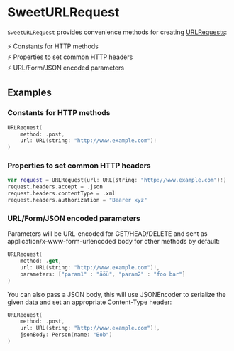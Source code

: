 # SweetURLRequest

`SweetURLRequest` provides convenience methods for creating [URLRequests](https://developer.apple.com/documentation/foundation/urlrequest):

⚡ Constants for HTTP methods  
⚡ Properties to set common HTTP headers  
⚡ URL/Form/JSON encoded parameters

## Examples

### Constants for HTTP methods

```swift
URLRequest(
    method: .post,
    url: URL(string: "http://www.example.com")!
)
```

### Properties to set common HTTP headers

```swift
var request = URLRequest(url: URL(string: "http://www.example.com")!)
request.headers.accept = .json
request.headers.contentType = .xml
request.headers.authorization = "Bearer xyz"
```

### URL/Form/JSON encoded parameters

Parameters will be URL-encoded for GET/HEAD/DELETE and sent as application/x-www-form-urlencoded body for other methods by default:

```swift
URLRequest(
    method: .get,
    url: URL(string: "http://www.example.com")!,
    parameters: ["param1" : "äöü", "param2" : "foo bar"]
)
```

You can also pass a JSON body, this will use JSONEncoder to serialize the given data and set an appropriate Content-Type header:

```swift
URLRequest(
    method: .post,
    url: URL(string: "http://www.example.com")!,
    jsonBody: Person(name: "Bob")
)
```


